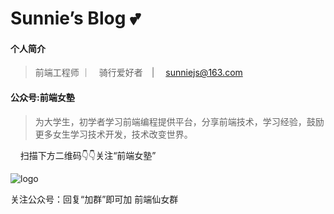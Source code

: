 # Sunnie’s Blog 💕

#### 个人简介

> 前端工程师 ｜　骑行爱好者　| 　sunniejs@163.com

#### 公众号:前端女塾

> 为大学生，初学者学习前端编程提供平台，分享前端技术，学习经验，鼓励更多女生学习技术开发，技术改变世界。

 &nbsp;&nbsp;&nbsp;&nbsp;扫描下方二维码:point_down::point_down:关注“前端女塾”

![logo](_media/640.gif ':size=262x224')

关注公众号：回复“加群”即可加 前端仙女群
